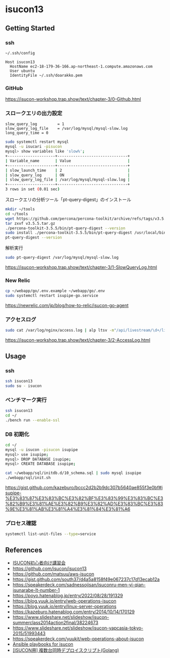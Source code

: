 # isucon13

## Getting Started

### ssh

`~/.ssh/config`

```
Host isucon13
  HostName ec2-18-179-36-166.ap-northeast-1.compute.amazonaws.com
  User ubuntu
  IdentityFile ~/.ssh/doarakko.pem
```

### GitHub

https://isucon-workshop.trap.show/text/chapter-3/0-Github.html

### スロークエリの出力設定

```
slow_query_log         = 1
slow_query_log_file    = /var/log/mysql/mysql-slow.log
long_query_time = 0
```

```sh
sudo systemctl restart mysql
mysql -u isucari -pisucon
mysql> show variables like 'slow%';
+---------------------+-------------------------------+
| Variable_name       | Value                         |
+---------------------+-------------------------------+
| slow_launch_time    | 2                             |
| slow_query_log      | ON                            |
| slow_query_log_file | /var/log/mysql/mysql-slow.log |
+---------------------+-------------------------------+
3 rows in set (0.01 sec)
```

スロークエリの分析ツール「pt-query-digest」のインストール

```sh
mkdir ~/tools
cd ~/tools
wget https://github.com/percona/percona-toolkit/archive/refs/tags/v3.5.5.tar.gz
tar zxvf v3.5.5.tar.gz
./percona-toolkit-3.5.5/bin/pt-query-digest --version
sudo install ./percona-toolkit-3.5.5/bin/pt-query-digest /usr/local/bin
pt-query-digest --version
```

解析実行

```sh
sudo pt-query-digest /var/log/mysql/mysql-slow.log
```

https://isucon-workshop.trap.show/text/chapter-3/1-SlowQueryLog.html

### New Relic

```sh
cp ~/webapp/go/.env.example ~/webapp/go/.env
sudo systemctl restart isupipe-go.service
```

https://newrelic.com/jp/blog/how-to-relic/isucon-go-agent

### アクセスログ

```sh
sudo cat /var/log/nginx/access.log | alp ltsv -m"/api/livestream/\d+/livecomment","/api/livestream/\d+/reaction","/api/user/.+/icon","/api/livestream/\d+/livecomment/\d+/report","/api/livestream/\d+/moderate","/api/livestream/\d+/statistics","/api/livestream/\d+/ngwords","/api/livestream/\d+/enter","/api/user/.+/statistics","/api/user/.+/theme","/api/livestream/\d+/exit","/api/livestream/\d+/report","/api/livestream/\d+" --sort sum -r
```

https://isucon-workshop.trap.show/text/chapter-3/2-AccessLog.html

## Usage

### ssh

```sh
ssh isucon13
sudo su - isucon
```

### ベンチマーク実行

```sh
ssh isucon13
cd ~/
./bench run --enable-ssl
```

### DB 初期化

```sh
cd ~/
mysql -u isucon -pisucon isupipe
mysql> use isupipe;
mysql> DROP DATABASE isupipe;
mysql> CREATE DATABASE isupipe;

cat ~/webapp/sql/initdb.d/10_schema.sql | sudo mysql isupipe
./webapp/sql/init.sh
```

https://gist.github.com/kazeburo/bccc2d2b2b9dc307b5640ae855f3e0bf#isupipe-%E3%83%87%E3%83%BC%E3%82%BF%E3%83%99%E3%83%BC%E3%82%B9%E3%81%AE%E3%82%B9%E3%82%AD%E3%83%BC%E3%83%9E%E3%81%AB%E3%81%A4%E3%81%84%E3%81%A6

### プロセス確認

```sh
systemctl list-unit-files --type=service
```

## References

- [ISUCON初心者向け講習会](https://isucon-workshop.trap.show/)
- https://github.com/isucon/isucon13
- https://github.com/matsuu/aws-isucon
- https://gist.github.com/south37/d4a5a8158f49e067237c17d13ecab12a
- https://speakerdeck.com/sadnessojisan/isuconru-men-yi-qian-isunarabe-lt-number-1
- https://poyo.hatenablog.jp/entry/2022/08/28/191329
- https://blog.yuuk.io/entry/web-operations-isucon
- https://blog.yuuk.io/entry/linux-server-operations
- https://kazeburo.hatenablog.com/entry/2014/10/14/170129
- https://www.slideshare.net/slideshow/isucon-summerclass2014action2final/38224673
- https://www.slideshare.net/slideshow/isucon-yapcasia-tokyo-2015/51993443
- https://speakerdeck.com/yuukit/web-operations-about-isucon
- [Ansible playbooks for isucon](https://github.com/pddg/isu12f)
- [[ISUCON用] 複数台同時デプロイスクリプト(Golang)](https://qiita.com/momotaro98/items/694000dfb736d0316441)
